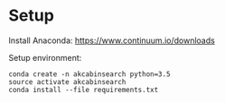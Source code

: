 
Setup
===


Install Anaconda: https://www.continuum.io/downloads

Setup environment:
```
conda create -n akcabinsearch python=3.5
source activate akcabinsearch
conda install --file requirements.txt
```

